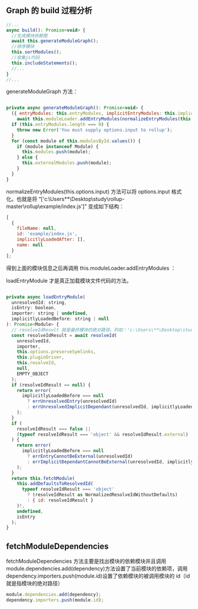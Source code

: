 ## Graph 的 build 过程分析

```js
//...
async build(): Promise<void> {
  //生成模块依赖图
  await this.generateModuleGraph();
  //排序模块
  this.sortModules();
  //收集js代码
  this.includeStatements();
  //...
}
//...
```

generateModuleGraph 方法：

```js

private async generateModuleGraph(): Promise<void> {
  ({ entryModules: this.entryModules, implicitEntryModules: this.implicitEntryModules } =
    await this.moduleLoader.addEntryModules(normalizeEntryModules(this.options.input), true));
  if (this.entryModules.length === 0) {
    throw new Error('You must supply options.input to rollup');
  }
  for (const module of this.modulesById.values()) {
    if (module instanceof Module) {
      this.modules.push(module);
    } else {
      this.externalModules.push(module);
    }
  }
}

```

normalizeEntryModules(this.options.input) 方法可以将 options.input 格式化。也就是将 “['c:\Users\**\Desktop\study\rollup-master\\rollup\example/index.js']” 变成如下结构：

```js
[
  {
    fileName: null,
    id: 'example/index.js',
    implicitlyLoadedAfter: [],
    name: null
  }
];
```

得到上面的模块信息之后再调用 this.moduleLoader.addEntryModules ：

loadEntryModule 才是真正加载模块文件代码的方法。

```js

private async loadEntryModule(
  unresolvedId: string,
  isEntry: boolean,
  importer: string | undefined,
  implicitlyLoadedBefore: string | null
): Promise<Module> {
  // resolveIdResult 就是最终模块的绝对路径。列如：'c:\Users\**\Desktop\study\rollup-master\\rollup\example\index.js'
  const resolveIdResult = await resolveId(
    unresolvedId,
    importer,
    this.options.preserveSymlinks,
    this.pluginDriver,
    this.resolveId,
    null,
    EMPTY_OBJECT
  );
  if (resolveIdResult == null) {
    return error(
      implicitlyLoadedBefore === null
        ? errUnresolvedEntry(unresolvedId)
        : errUnresolvedImplicitDependant(unresolvedId, implicitlyLoadedBefore)
    );
  }
  if (
    resolveIdResult === false ||
    (typeof resolveIdResult === 'object' && resolveIdResult.external)
  ) {
    return error(
      implicitlyLoadedBefore === null
        ? errEntryCannotBeExternal(unresolvedId)
        : errImplicitDependantCannotBeExternal(unresolvedId, implicitlyLoadedBefore)
    );
  }
  return this.fetchModule(
    this.addDefaultsToResolvedId(
      typeof resolveIdResult === 'object'
        ? (resolveIdResult as NormalizedResolveIdWithoutDefaults)
        : { id: resolveIdResult }
    )!,
    undefined,
    isEntry
  );
}

```

## fetchModuleDependencies

fetchModuleDependencies 方法主要是找出模块的依赖模块并且调用 module.dependencies.add(dependency)方法设置了当前模块的依赖项，调用 dependency.importers.push(module.id)设置了依赖模块的被调用模块的 id（id 就是指模块的绝对路径）

```js
module.dependencies.add(dependency);
dependency.importers.push(module.id);
```
